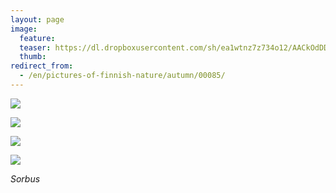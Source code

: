 ```yaml
---
layout: page
image:
  feature:
  teaser: https://dl.dropboxusercontent.com/sh/ea1wtnz7z734o12/AACkOdDD1qwlrKS49QfGwDcMa/luontokuvat/syksy/3/DS39224-245px%20%282%29.jpg
  thumb:
redirect_from:
  - /en/pictures-of-finnish-nature/autumn/00085/
---
```


![](https://b2.minimuutti.com/file/minimuutti-com/luontokuvat/syksy/3/DS39302-800px.jpg)

![](https://b2.minimuutti.com/file/minimuutti-com/luontokuvat/syksy/3/DS39278-800px.jpg)

![](https://b2.minimuutti.com/file/minimuutti-com/luontokuvat/syksy/3/DS39284-800px.jpg)

![](https://b2.minimuutti.com/file/minimuutti-com/luontokuvat/syksy/3/DS39282-800px.jpg)

*Sorbus*
